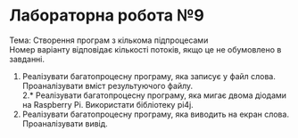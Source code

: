 # Лабораторна робота №9  
Тема: Створення програм з кількома підпроцесами  
 Номер варіанту відповідає кількості потоків, якщо це не обумовлено в завданні.  
1. Реалізувати багатопроцесну програму, яка записує у файл слова. Проаналізувати вміст результуючого файлу.  
2.* Реалізувати багатопроцесну програму, яка мигає двома діодами на Raspberry Pi. Використати бібліотеку pi4j.  
3. Реалізувати багатопроцесну програму, яка виводить на екран слова. Проаналізувати вивід.  
